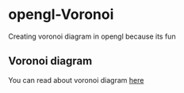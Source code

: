 # opengl-Voronoi
Creating voronoi diagram in opengl because its fun

## Voronoi diagram
You can read about voronoi diagram [here](https://en.wikipedia.org/wiki/Voronoi_diagram)
